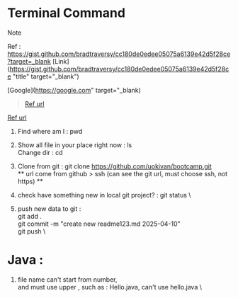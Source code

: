 # Terminal Command
> [!NOTE]
> Ref : https://gist.github.com/bradtraversy/cc180de0edee05075a6139e42d5f28ce?target=_blank
> [Link](https://gist.github.com/bradtraversy/cc180de0edee05075a6139e42d5f28ce "title" target="_blank")

[Google](https://google.com" target="_blank)


> <a href="https://gist.github.com/bradtraversy/cc180de0edee05075a6139e42d5f28ce" target="_blank">Ref url</a>


<a href="https://gist.github.com/bradtraversy/cc180de0edee05075a6139e42d5f28ce" target="_blank">Ref url</a>


1. Find where am I : pwd

2. Show all file in your place right now : ls \
    Change dir : cd

4. Clone from git : git clone https://github.com/uokivan/bootcamp.git \
  ** url come from github > ssh (can see the git url, must choose ssh, not https) ** 

5. check have something new in local git project? : git status \

6. push new data to git : \
  git add . \
  git commit -m "create new readme123.md 2025-04-10" \
  git push \

# Java :
1. file name can't start from number, \
  and must use upper , such as : Hello.java, can't use hello.java \